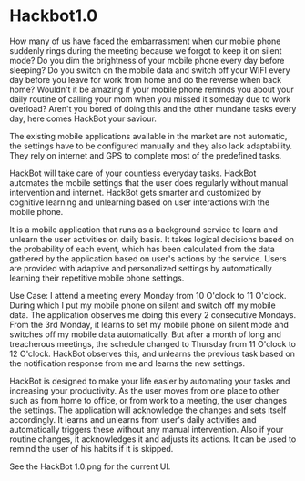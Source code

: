 # Hackbot1.0

How many of us have faced the embarrassment when our mobile phone suddenly rings during the meeting because we forgot to keep it on silent mode?
Do you dim the brightness of your mobile phone every day before sleeping?
Do you switch on the mobile data and switch off your WIFI every day before you leave for work from home and do the reverse when back home?
Wouldn't it be amazing if your mobile phone reminds you about your daily routine of calling your mom when you missed it someday due to work overload? 
Aren't you bored of doing this and the other mundane tasks every day, here comes HackBot your saviour.

The existing mobile applications available in the market are not automatic, the settings have to be configured manually and they also lack adaptability. They rely on internet and GPS to complete most of the predefined tasks.

HackBot will take care of your countless everyday tasks. HackBot automates the mobile settings that the user does regularly without manual intervention and internet.
HackBot gets smarter and customized by cognitive learning and unlearning based on user interactions with the mobile phone.

It is a mobile application that runs as a background service to learn and unlearn the user activities on daily basis.
It takes logical decisions based on the probability of each event, which has been calculated from the data gathered by the application based on user's actions by the service.
Users are provided with adaptive and personalized settings by automatically learning their repetitive mobile phone settings.

Use Case:
I attend a meeting every Monday from 10 O'clock to 11 O'clock. During which I put my mobile phone on silent and switch off my mobile data. The application observes me doing this every 2 consecutive Mondays. From the 3rd Monday, it learns to set my mobile phone on silent mode and switches off my mobile data automatically. But after a month of long and treacherous meetings, the schedule changed to Thursday from 11 O'clock to 12 O'clock. HackBot observes this, and unlearns the previous task based on the notification response from me and learns the new settings. 

HackBot is designed to make your life easier by automating your tasks and increasing your productivity.
As the user moves from one place to other such as from home to office, or from work to a meeting, the user changes the settings. The application will acknowledge the changes and sets itself accordingly.
It learns and unlearns from user's daily activities and automatically triggers these without any manual intervention. Also if your routine changes, it acknowledges it and adjusts its actions. It can be used to remind the user of his habits if it is skipped.

See the HackBot 1.0.png for the current UI.

